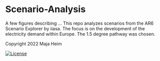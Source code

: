 # Scenario-Analysis
A few figures describing ...
This repo analyzes scenarios from the AR6 Scenario Explorer by iiasa. The focus is on the development of the electricity demand within Europe. The 1.5 degree pathway was chosen.

Copyright 2022 Maja Heim

 [![License](https://img.shields.io/badge/License-Apache_2.0-blue.svg)](https://opensource.org/licenses/Apache-2.0)
